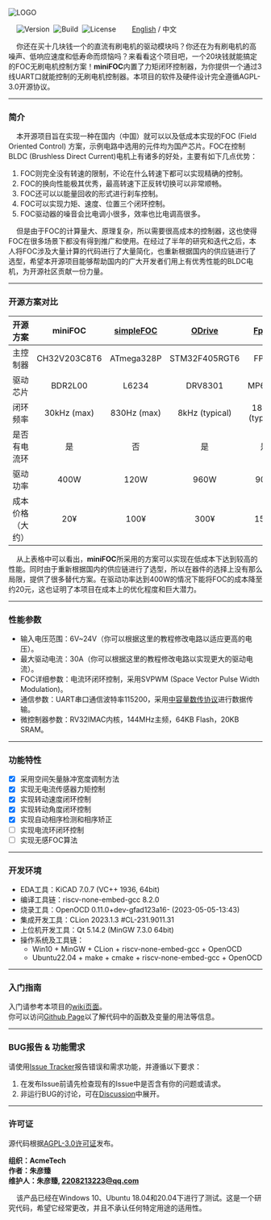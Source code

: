![LOGO](https://raw.githubusercontent.com/ZhuYanzhen1/miniFOC/main/docs/image/LOGO.png)

&nbsp;&nbsp;&nbsp;&nbsp;![Version](https://img.shields.io/badge/Version-1.2.1-brightgreen.svg)&nbsp;&nbsp;![Build](https://img.shields.io/badge/Build-Passed-success.svg)&nbsp;&nbsp;![License](https://img.shields.io/badge/License-AGPL-blue.svg)&nbsp;&nbsp;&nbsp;&nbsp;&nbsp;&nbsp;&nbsp;&nbsp;[English](https://github.com/ZhuYanzhen1/miniFOC/blob/main/README.md) / 中文

&nbsp;&nbsp;&nbsp;&nbsp;你还在买十几块钱一个的直流有刷电机的驱动模块吗？你还在为有刷电机的高噪声、低响应速度和低寿命而烦恼吗？来看看这个项目吧，一个20块钱就能搞定的FOC无刷电机控制方案！**miniFOC**内置了力矩闭环控制器，为你提供一个通过3线UART口就能控制的无刷电机控制器。本项目的软件及硬件设计完全遵循AGPL-3.0开源协议。

***

### 简介
&nbsp;&nbsp;&nbsp;&nbsp;本开源项目旨在实现一种在国内（中国）就可以以及低成本实现的FOC (Field Oriented Control) 方案，示例电路中选用的元件均为国产芯片。FOC在控制BLDC (Brushless Direct Current)电机上有诸多的好处，主要有如下几点优势：

1. FOC则完全没有转速的限制，不论在什么转速下都可以实现精确的控制。
2. FOC的换向性能极其优秀，最高转速下正反转切换可以非常顺畅。
3. FOC还可以以能量回收的形式进行刹车控制。
4. FOC可以实现力矩、速度、位置三个闭环控制。
5. FOC驱动器的噪音会比电调小很多，效率也比电调高很多。

&nbsp;&nbsp;&nbsp;&nbsp;但是由于FOC的计算量大、原理复杂，所以需要很高成本的控制器，这也使得FOC在很多场景下都没有得到推广和使用。在经过了半年的研究和迭代之后，本人将FOC涉及大量计算的代码进行了大量简化，也重新根据国内的供应链进行了选型，希望本开源项目能够帮助国内的广大开发者们用上有优秀性能的BLDC电机，为开源社区贡献一份力量。

***

### 开源方案对比

|     开源方案     |   **miniFOC**    | [simpleFOC](https://github.com/simplefoc/Arduino-SimpleFOCShield) | [ODrive](https://github.com/odriverobotics/ODrive) | [FpOC](https://github.com/WangXuan95/FpOC) |
| :--------------: | :----------: | :----------------------------------------------------------: | :------------------------------------------------: | :------------------------------------------------: |
|     主控制器     | CH32V203C8T6 |                          ATmega328P                          |                   STM32F405RGT6                    |                   FPGA                |
|     驱动芯片     |    BDR2L00    |                            L6234                             |                      DRV8301                       |                      MP6540                 |
|     闭环频率     | 30kHz (max) |                           830Hz (max)                        |                        8kHz (typical)                        |                        18kHz (typical)                        |
|   是否有电流环   |      是      |                              否                              |                         是                         |                         是                         |
|     驱动功率     |     400W     |                             120W                             |                        960W                        |                        90W                        |
| 成本价格（大约） |     20¥      |                             100¥                             |                        300¥                        |                        150¥                        |

&nbsp;&nbsp;&nbsp;&nbsp;从上表格中可以看出，**miniFOC**所采用的方案可以实现在低成本下达到较高的性能。同时由于重新根据国内的供应链进行了选型，所以在器件的选择上没有那么局限，提供了很多替代方案。在驱动功率达到400W的情况下能将FOC的成本降至约20元，这也证明了本项目在成本上的优化程度和巨大潜力。

***

### 性能参数

+ 输入电压范围：6V~24V（你可以根据这里的教程修改电路以适应更高的电压）。
+ 最大驱动电流：30A（你可以根据这里的教程修改电路以实现更大的驱动电流）。
+ FOC详细参数：电流环闭环控制，采用SVPWM (Space Vector Pulse Width Modulation)。
+ 通信参数：UART串口通信波特率115200，采用[中容量数传协议](https://github.com/ZhuYanzhen1/CDTP/blob/master/mdtp/README_CN.md)进行数据传输。
+ 微控制器参数：RV32IMAC内核，144MHz主频，64KB Flash，20KB  SRAM。

***

### 功能特性

+ [x] 采用空间矢量脉冲宽度调制方法
+ [x] 实现无电流传感器力矩控制
+ [x] 实现转动速度闭环控制
+ [x] 实现转动角度闭环控制
+ [x] 实现自动相序检测和相序矫正
+ [ ] 实现电流环闭环控制
+ [ ] 实现无感FOC算法

***

### 开发环境

+ EDA工具：KiCAD 7.0.7 (VC++ 1936, 64bit)
+ 编译工具链：riscv-none-embed-gcc 8.2.0
+ 烧录工具：OpenOCD 0.11.0+dev-gfad123a16- (2023-05-05-13:43)
+ 集成开发工具：CLion 2023.1.3 #CL-231.9011.31
+ 上位机开发工具：Qt 5.14.2 (MinGW 7.3.0 64bit)
+ 操作系统及工具链：
  + Win10 + MinGW + CLion + riscv-none-embed-gcc + OpenOCD
  + Ubuntu22.04 + make + cmake + riscv-none-embed-gcc + OpenOCD

***

### 入门指南

入门请参考本项目的[wiki页面](https://github.com/ZhuYanzhen1/miniFOC/wiki)。
<br>
你可以访问[Github Page](https://zhuyanzhen1.github.io/miniFOC/)以了解代码中的函数及变量的用法等信息。
<br>

***

### BUG报告 & 功能需求

请使用[Issue Tracker](https://github.com/ZhuYanzhen1/miniFOC/issues)报告错误和需求功能，并遵循以下要求：

1. 在发布Issue前请先检查现有的Issue中是否含有你的问题或请求。
2. 非运行BUG的讨论，可在[Discussion](https://github.com/ZhuYanzhen1/miniFOC/discussions)中展开。

***

### 许可证

源代码根据[AGPL-3.0许可证](https://github.com/ZhuYanzhen1/miniFOC/blob/main/LICENSE)发布。

**组织：AcmeTech <br>
作者：朱彦臻<br>
维护人：朱彦臻, 2208213223@qq.com**

&nbsp;&nbsp;&nbsp;&nbsp;该产品已经在Windows 10、Ubuntu 18.04和20.04下进行了测试。这是一个研究代码，希望它经常更改，并且不承认任何特定用途的适用性。